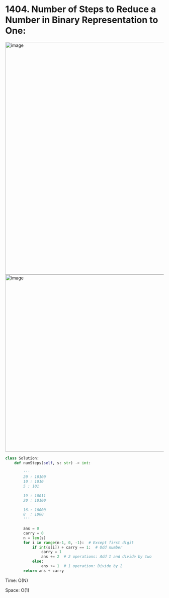 # 1404. Number of Steps to Reduce a Number in Binary Representation to One:

<img width="738" alt="image" src="https://user-images.githubusercontent.com/35987583/180744469-bd0f6a60-fa80-4b03-ba07-4104f853cccb.png">
<img width="562" alt="image" src="https://user-images.githubusercontent.com/35987583/180744503-96383e67-3fe9-4193-a41d-20ff957bb67d.png">


```python
class Solution:
    def numSteps(self, s: str) -> int:
        
        '''
        20 : 10100
        10 : 1010
        5 : 101
        
        19 : 10011
        20 : 10100
        
        16.: 10000
        8  : 1000
        '''
        
        ans = 0
        carry = 0
        n = len(s)
        for i in range(n-1, 0, -1):  # Except first digit
            if int(s[i]) + carry == 1:  # Odd number
                carry = 1
                ans += 2  # 2 operations: Add 1 and divide by two
            else:
                ans += 1  # 1 operation: Divide by 2
        return ans + carry
```

Time: O(N)

Space: O(1)

